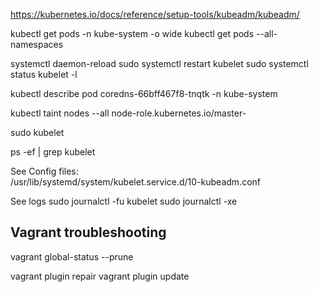 https://kubernetes.io/docs/reference/setup-tools/kubeadm/kubeadm/



kubectl get pods -n kube-system -o wide
kubectl get pods --all-namespaces

systemctl daemon-reload
sudo systemctl restart kubelet
sudo systemctl status kubelet -l

kubectl describe pod coredns-66bff467f8-tnqtk -n kube-system

kubectl taint nodes --all node-role.kubernetes.io/master-



sudo kubelet

ps -ef | grep kubelet



See Config files:  
/usr/lib/systemd/system/kubelet.service.d/10-kubeadm.conf

See logs
sudo journalctl -fu kubelet
sudo journalctl -xe

## Vagrant troubleshooting 

vagrant global-status --prune

vagrant plugin repair
vagrant plugin update
